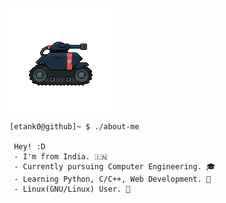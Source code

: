 ![logo gif](https://github.com/etank0/etank0/blob/main/etank0-transparent.png "etank0 logo gif")
```
[etank0@github]~ $ ./about-me

 Hey! :D
 - I'm from India. 🇮🇳
 - Currently pursuing Computer Engineering. 🎓
 - Learning Python, C/C++, Web Development. 🐍
 - Linux(GNU/Linux) User. 🐧

```
